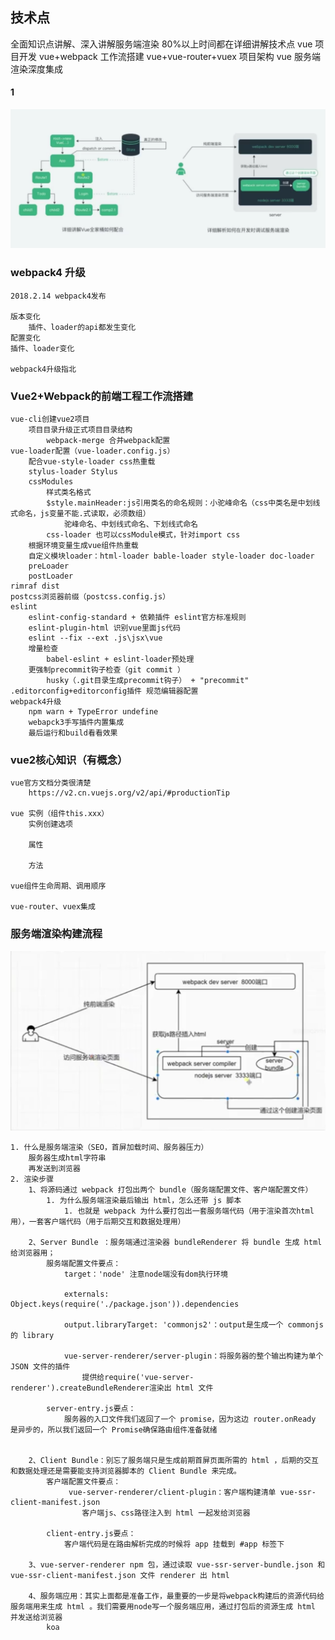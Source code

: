 ## 技术点

全面知识点讲解、深入讲解服务端渲染
80%以上时间都在详细讲解技术点
vue 项目开发
vue+webpack 工作流搭建
vue+vue-router+vuex 项目架构
vue 服务端渲染深度集成

#### 1

![](/books/2024-01-11-14.49.18.png)


### webpack4 升级

    2018.2.14 webpack4发布

    版本变化
        插件、loader的api都发生变化
    配置变化
    插件、loader变化

    webpack4升级指北
### Vue2+Webpack的前端工程工作流搭建
    vue-cli创建vue2项目
        项目目录升级正式项目目录结构
            webpack-merge 合并webpack配置
    vue-loader配置（vue-loader.config.js）
        配合vue-style-loader css热重载
        stylus-loader Stylus 
        cssModules
            样式类名格式
            $style.mainHeader:js引用类名的命名规则：小驼峰命名（css中类名是中划线式命名，js变量不能.式读取，必须数组）
                驼峰命名、中划线式命名、下划线式命名
            css-loader 也可以cssModule模式，针对import css  
        根据环境变量生成vue组件热重载
        自定义模块loader：html-loader bable-loader style-loader doc-loader
        preLoader
        postLoader
    rimraf dist
    postcss浏览器前缀（postcss.config.js）
    eslint 
        eslint-config-standard + 依赖插件 eslint官方标准规则
        eslint-plugin-html 识别vue里面js代码
        eslint --fix --ext .js\jsx\vue
        增量检查 
            babel-eslint + eslint-loader预处理
        更强制precommit钩子检查（git commit ）
            husky（.git目录生成precommit钩子） + "precommit"   
    .editorconfig+editorconfig插件 规范编辑器配置
    webpack4升级
        npm warn + TypeError undefine
        webapck3手写插件内置集成
        最后运行和build看看效果
           
### vue2核心知识（有概念）
    vue官方文档分类很清楚
        https://v2.cn.vuejs.org/v2/api/#productionTip

    vue 实例（组件this.xxx）
        实例创建选项
           
        属性
          
        方法

    vue组件生命周期、调用顺序

    vue-router、vuex集成   
### 服务端渲染构建流程
![](/books/2024-01-14-11.01.00.png)

    1. 什么是服务端渲染（SEO，首屏加载时间、服务器压力）
        服务器生成html字符串
        再发送到浏览器
    2. 渲染步骤
        1、将源码通过 webpack 打包出两个 bundle（服务端配置文件、客户端配置文件）
            1. 为什么服务端渲染最后输出 html，怎么还带 js 脚本
                1. 也就是 webpack 为什么要打包出一套服务端代码（用于渲染首次html用），一套客户端代码（用于后期交互和数据处理用）

        2、Server Bundle ：服务端通过渲染器 bundleRenderer 将 bundle 生成 html 给浏览器用；
            服务端配置文件要点：
                target：'node' 注意node端没有dom执行环境

                externals: Object.keys(require('./package.json')).dependencies  

                output.libraryTarget: 'commonjs2'：output是生成一个 commonjs 的 library  

                vue-server-renderer/server-plugin：将服务器的整个输出构建为单个 JSON 文件的插件
                    提供给require('vue-server-renderer').createBundleRenderer渲染出 html 文件

            server-entry.js要点：
                服务器的入口文件我们返回了一个 promise，因为这边 router.onReady 是异步的，所以我们返回一个 Promise确保路由组件准备就绪 

            
        2、Client Bundle：别忘了服务端只是生成前期首屏页面所需的 html ，后期的交互和数据处理还是需要能支持浏览器脚本的 Client Bundle 来完成。
            客户端配置文件要点：
                 vue-server-renderer/client-plugin：客户端构建清单 vue-ssr-client-manifest.json
                    客户端js、css路径注入到 html 一起发给浏览器

            client-entry.js要点：
                客户端代码是在路由解析完成的时候将 app 挂载到 #app 标签下

        3、vue-server-renderer npm 包，通过读取 vue-ssr-server-bundle.json 和 vue-ssr-client-manifest.json 文件 renderer 出 html

        4、服务端应用：其实上面都是准备工作，最重要的一步是将webpack构建后的资源代码给服务端用来生成 html 。我们需要用node写一个服务端应用，通过打包后的资源生成 html 并发送给浏览器    
            koa  

  
    